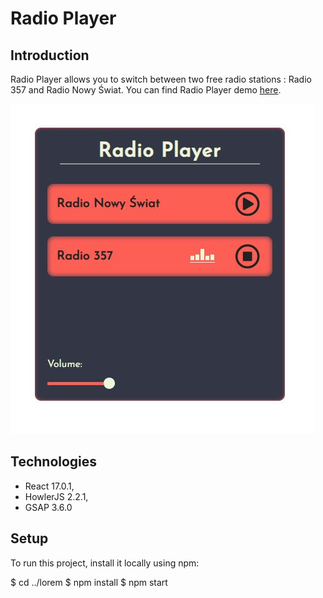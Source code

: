 # Radio Player

## Introduction

Radio Player allows you to switch between two free radio stations : Radio 357 and Radio Nowy Świat. You can find Radio Player demo [here](https://mtkuchta.github.io/radio-player/).

![Radio Player view](./src/assets/images/radio_player.jpg)

## Technologies

- React 17.0.1,
- HowlerJS 2.2.1,
- GSAP 3.6.0

## Setup

To run this project, install it locally using npm:

$ cd ../lorem
$ npm install
$ npm start
